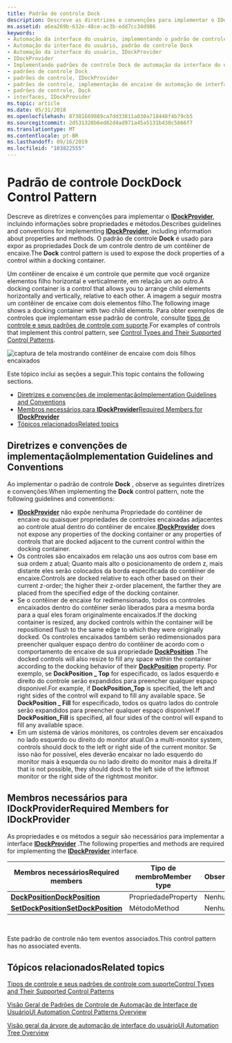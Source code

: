 ```yaml
---
title: Padrão de controle Dock
description: Descreve as diretrizes e convenções para implementar o IDockProvider, incluindo informações sobre propriedades e métodos. O padrão de controle Dock é usado para expor as propriedades Dock de um controle dentro de um contêiner de encaixe.
ms.assetid: a6ea269b-632e-48ce-ac3b-edd7cc34d986
keywords:
- Automação da interface do usuário, implementando o padrão de controle Dock
- Automação da interface do usuário, padrão de controle Dock
- Automação da interface do usuário, IDockProvider
- IDockProvider
- Implementando padrões de controle Dock de automação da interface do usuário
- padrões de controle Dock
- padrões de controle, IDockProvider
- padrões de controle, implementação de encaixe de automação de interface do usuário
- padrões de controle, Dock
- interfaces, IDockProvider
ms.topic: article
ms.date: 05/31/2018
ms.openlocfilehash: 87381669889ca7dd33811a030a718448f4b79cb5
ms.sourcegitcommit: 2d531328b6ed82d4ad971a45a5131b430c5866f7
ms.translationtype: MT
ms.contentlocale: pt-BR
ms.lasthandoff: 09/16/2019
ms.locfileid: "103822555"
---
```

# <a name="dock-control-pattern"></a><span data-ttu-id="12220-114">Padrão de controle Dock</span><span class="sxs-lookup"><span data-stu-id="12220-114">Dock Control Pattern</span></span>

<span data-ttu-id="12220-115">Descreve as diretrizes e convenções para implementar o [**IDockProvider**](/windows/desktop/api/UIAutomationCore/nn-uiautomationcore-idockprovider), incluindo informações sobre propriedades e métodos.</span><span class="sxs-lookup"><span data-stu-id="12220-115">Describes guidelines and conventions for implementing [**IDockProvider**](/windows/desktop/api/UIAutomationCore/nn-uiautomationcore-idockprovider), including information about properties and methods.</span></span> <span data-ttu-id="12220-116">O padrão de controle **Dock** é usado para expor as propriedades Dock de um controle dentro de um contêiner de encaixe.</span><span class="sxs-lookup"><span data-stu-id="12220-116">The **Dock** control pattern is used to expose the dock properties of a control within a docking container.</span></span>

<span data-ttu-id="12220-117">Um contêiner de encaixe é um controle que permite que você organize elementos filho horizontal e verticalmente, em relação um ao outro.</span><span class="sxs-lookup"><span data-stu-id="12220-117">A docking container is a control that allows you to arrange child elements horizontally and vertically, relative to each other.</span></span> <span data-ttu-id="12220-118">A imagem a seguir mostra um contêiner de encaixe com dois elementos filho.</span><span class="sxs-lookup"><span data-stu-id="12220-118">The following image shows a docking container with two child elements.</span></span> <span data-ttu-id="12220-119">Para obter exemplos de controles que implementam esse padrão de controle, consulte [tipos de controle e seus padrões de controle com suporte](uiauto-controlpatternmapping.md).</span><span class="sxs-lookup"><span data-stu-id="12220-119">For examples of controls that implement this control pattern, see [Control Types and Their Supported Control Patterns](uiauto-controlpatternmapping.md).</span></span>

![captura de tela mostrando contêiner de encaixe com dois filhos encaixados](images/dockxmpl.jpg)

<span data-ttu-id="12220-121">Este tópico inclui as seções a seguir.</span><span class="sxs-lookup"><span data-stu-id="12220-121">This topic contains the following sections.</span></span>

-   [<span data-ttu-id="12220-122">Diretrizes e convenções de implementação</span><span class="sxs-lookup"><span data-stu-id="12220-122">Implementation Guidelines and Conventions</span></span>](#implementation-guidelines-and-conventions)
-   [<span data-ttu-id="12220-123">Membros necessários para **IDockProvider**</span><span class="sxs-lookup"><span data-stu-id="12220-123">Required Members for **IDockProvider**</span></span>](#required-members-for-idockprovider)
-   [<span data-ttu-id="12220-124">Tópicos relacionados</span><span class="sxs-lookup"><span data-stu-id="12220-124">Related topics</span></span>](#related-topics)

## <a name="implementation-guidelines-and-conventions"></a><span data-ttu-id="12220-125">Diretrizes e convenções de implementação</span><span class="sxs-lookup"><span data-stu-id="12220-125">Implementation Guidelines and Conventions</span></span>

<span data-ttu-id="12220-126">Ao implementar o padrão de controle **Dock** , observe as seguintes diretrizes e convenções:</span><span class="sxs-lookup"><span data-stu-id="12220-126">When implementing the **Dock** control pattern, note the following guidelines and conventions:</span></span>

-   <span data-ttu-id="12220-127">[**IDockProvider**](/windows/desktop/api/UIAutomationCore/nn-uiautomationcore-idockprovider) não expõe nenhuma Propriedade do contêiner de encaixe ou quaisquer propriedades de controles encaixadas adjacentes ao controle atual dentro do contêiner de encaixe.</span><span class="sxs-lookup"><span data-stu-id="12220-127">[**IDockProvider**](/windows/desktop/api/UIAutomationCore/nn-uiautomationcore-idockprovider) does not expose any properties of the docking container or any properties of controls that are docked adjacent to the current control within the docking container.</span></span>
-   <span data-ttu-id="12220-128">Os controles são encaixados em relação uns aos outros com base em sua ordem z atual; Quanto mais alto o posicionamento de ordem z, mais distante eles serão colocados da borda especificada do contêiner de encaixe.</span><span class="sxs-lookup"><span data-stu-id="12220-128">Controls are docked relative to each other based on their current z-order; the higher their z-order placement, the farther they are placed from the specified edge of the docking container.</span></span>
-   <span data-ttu-id="12220-129">Se o contêiner de encaixe for redimensionado, todos os controles encaixados dentro do contêiner serão liberados para a mesma borda para a qual eles foram originalmente encaixados.</span><span class="sxs-lookup"><span data-stu-id="12220-129">If the docking container is resized, any docked controls within the container will be repositioned flush to the same edge to which they were originally docked.</span></span> <span data-ttu-id="12220-130">Os controles encaixados também serão redimensionados para preencher qualquer espaço dentro do contêiner de acordo com o comportamento de encaixe de sua propriedade [**DockPosition**](/windows/desktop/api/UIAutomationCore/nf-uiautomationcore-idockprovider-get_dockposition) .</span><span class="sxs-lookup"><span data-stu-id="12220-130">The docked controls will also resize to fill any space within the container according to the docking behavior of their [**DockPosition**](/windows/desktop/api/UIAutomationCore/nf-uiautomationcore-idockprovider-get_dockposition) property.</span></span> <span data-ttu-id="12220-131">Por exemplo, se **DockPosition \_ Top** for especificado, os lados esquerdo e direito do controle serão expandidos para preencher qualquer espaço disponível.</span><span class="sxs-lookup"><span data-stu-id="12220-131">For example, if **DockPosition\_Top** is specified, the left and right sides of the control will expand to fill any available space.</span></span> <span data-ttu-id="12220-132">Se **DockPosition \_ Fill** for especificado, todos os quatro lados do controle serão expandidos para preencher qualquer espaço disponível.</span><span class="sxs-lookup"><span data-stu-id="12220-132">If **DockPosition\_Fill** is specified, all four sides of the control will expand to fill any available space.</span></span>
-   <span data-ttu-id="12220-133">Em um sistema de vários monitores, os controles devem ser encaixados no lado esquerdo ou direito do monitor atual.</span><span class="sxs-lookup"><span data-stu-id="12220-133">On a multi-monitor system, controls should dock to the left or right side of the current monitor.</span></span> <span data-ttu-id="12220-134">Se isso não for possível, eles deverão encaixar no lado esquerdo do monitor mais à esquerda ou no lado direito do monitor mais à direita.</span><span class="sxs-lookup"><span data-stu-id="12220-134">If that is not possible, they should dock to the left side of the leftmost monitor or the right side of the rightmost monitor.</span></span>

## <a name="required-members-for-idockprovider"></a><span data-ttu-id="12220-135">Membros necessários para **IDockProvider**</span><span class="sxs-lookup"><span data-stu-id="12220-135">Required Members for **IDockProvider**</span></span>

<span data-ttu-id="12220-136">As propriedades e os métodos a seguir são necessários para implementar a interface [**IDockProvider**](/windows/desktop/api/UIAutomationCore/nn-uiautomationcore-idockprovider) .</span><span class="sxs-lookup"><span data-stu-id="12220-136">The following properties and methods are required for implementing the [**IDockProvider**](/windows/desktop/api/UIAutomationCore/nn-uiautomationcore-idockprovider) interface.</span></span>



| <span data-ttu-id="12220-137">Membros necessários</span><span class="sxs-lookup"><span data-stu-id="12220-137">Required members</span></span>                                                | <span data-ttu-id="12220-138">Tipo de membro</span><span class="sxs-lookup"><span data-stu-id="12220-138">Member type</span></span> | <span data-ttu-id="12220-139">Observações</span><span class="sxs-lookup"><span data-stu-id="12220-139">Notes</span></span> |
|-----------------------------------------------------------------|-------------|-------|
| [<span data-ttu-id="12220-140">**DockPosition**</span><span class="sxs-lookup"><span data-stu-id="12220-140">**DockPosition**</span></span>](/windows/desktop/api/UIAutomationCore/nf-uiautomationcore-idockprovider-get_dockposition)       | <span data-ttu-id="12220-141">Propriedade</span><span class="sxs-lookup"><span data-stu-id="12220-141">Property</span></span>    | <span data-ttu-id="12220-142">Nenhum</span><span class="sxs-lookup"><span data-stu-id="12220-142">None</span></span>  |
| [<span data-ttu-id="12220-143">**SetDockPosition**</span><span class="sxs-lookup"><span data-stu-id="12220-143">**SetDockPosition**</span></span>](/windows/desktop/api/UIAutomationCore/nf-uiautomationcore-idockprovider-setdockposition) | <span data-ttu-id="12220-144">Método</span><span class="sxs-lookup"><span data-stu-id="12220-144">Method</span></span>      | <span data-ttu-id="12220-145">Nenhum</span><span class="sxs-lookup"><span data-stu-id="12220-145">None</span></span>  |



 

<span data-ttu-id="12220-146">Este padrão de controle não tem eventos associados.</span><span class="sxs-lookup"><span data-stu-id="12220-146">This control pattern has no associated events.</span></span>

## <a name="related-topics"></a><span data-ttu-id="12220-147">Tópicos relacionados</span><span class="sxs-lookup"><span data-stu-id="12220-147">Related topics</span></span>

<dl> <dt>

[<span data-ttu-id="12220-148">Tipos de controle e seus padrões de controle com suporte</span><span class="sxs-lookup"><span data-stu-id="12220-148">Control Types and Their Supported Control Patterns</span></span>](uiauto-controlpatternmapping.md)
</dt> <dt>

[<span data-ttu-id="12220-149">Visão Geral de Padrões de Controle de Automação de Interface de Usuário</span><span class="sxs-lookup"><span data-stu-id="12220-149">UI Automation Control Patterns Overview</span></span>](uiauto-controlpatternsoverview.md)
</dt> <dt>

[<span data-ttu-id="12220-150">Visão geral da árvore de automação de interface do usuário</span><span class="sxs-lookup"><span data-stu-id="12220-150">UI Automation Tree Overview</span></span>](uiauto-treeoverview.md)
</dt> </dl>

 

 





